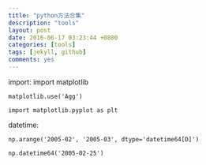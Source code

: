 ```yaml
---
title: "python方法合集"
description: "tools"
layout: post
date: 2016-06-17 03:23:44 +0800
categories: [tools]
tags: [jekyll, github]
comments: yes
---
```

import:
	import matplotlib

	matplotlib.use('Agg')

	import matplotlib.pyplot as plt

datetime:

	np.arange('2005-02', '2005-03', dtype='datetime64[D]')
	
	np.datetime64('2005-02-25')

